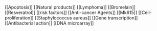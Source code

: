 [[Apoptosis]]
[[Natural products]]
[[Lymphoma]]
[[Bromelain]]
[[Resveratrol]]
[[risk factors]]
[[Anti-cancer Agents]]
[[Mk615]]
[[Cell-proliferation]]
[[Staphylococcus aureus]]
[[Gene transcription]]
[[Antibacterial action]]
[[DNA microarray]]
